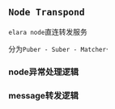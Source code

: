 ## `Node Transpond`

`elara node`直连转发服务

分为`Puber - Suber - Matcher`·



### node异常处理逻辑



### message转发逻辑

